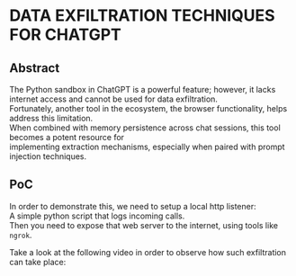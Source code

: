 # DATA EXFILTRATION TECHNIQUES FOR CHATGPT


## Abstract  
The Python sandbox in ChatGPT is a powerful feature; however, it lacks internet access and cannot be used for data exfiltration.   
Fortunately, another tool in the ecosystem, the browser functionality, helps address this limitation.   
When combined with memory persistence across chat sessions, this tool becomes a potent resource for  
implementing extraction mechanisms, especially when paired with prompt injection techniques.  

## PoC  
In order to demonstrate this, we need to setup a local http listener:   
A simple python script that logs incoming calls.  
Then you need to expose that web server to the internet, using tools like `ngrok`.  

Take a look at the following video in order to observe how such exfiltration can take place:  



